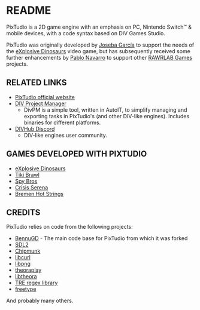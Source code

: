 # README
PixTudio is a 2D game engine with an emphasis on PC, Nintendo Switch™ & mobile devices, with a code syntax based on DIV Games Studio.

PixTudio was originally developed by [Joseba García](https://github.com/josebagar) to support the needs of the [eXplosive Dinosaurs](https://www.nintendo.com/store/products/explosive-dinosaurs-switch/) video game, but has subsequently received some further enhancements by [Pablo Navarro](https://github.com/panreyes) to support other [RAWRLAB Games](https://www.rawrlab.com/) projects.

## RELATED LINKS
* [PixTudio official website](https://pixtudio.divhub.org/)
* [DIV Project Manager](https://divpm.divhub.org/)
	* DivPM is a simple tool, written in AutoIT, to simplify managing and exporting tasks in PixTudio's (and other DIV-like engines). Includes binaries for different platforms.
* [DIVHub Discord](https://discord.gg/CAKr9QR)
	* DIV-like engines user community.
	
## GAMES DEVELOPED WITH PIXTUDIO
* [eXplosive Dinosaurs](http://www.explosivedinosaurs.com/)
* [Tiki Brawl](https://www.nintendo.es/Juegos/Programas-descargables-Nintendo-Switch/Tiki-Brawl-1851633.html)
* [Spy Bros](https://www.rawrlab.com/spybros/)
* [Crisis Serena](https://mobile.twitter.com/crisisserena)
* [Bremen Hot Strings](https://www.youtube.com/watch?v=u99CX9nIQ-Y)

## CREDITS
PixTudio relies on code from the following projects:

* [BennuGD](http://www.bennugd.org) - The main code base for PixTudio from which it was forked
* [SDL2](https://libsdl.org/)
* [Chipmunk](https://chipmunk-physics.net/)
* [libcurl](http://curl.haxx.se/)
* [libpng](http://www.libpng.org/pub/png/libpng.html)
* [theoraplay](https://www.icculus.org/theoraplay/)
* [libtheora](https://www.theora.org/doc/libtheora-1.0/)
* [TRE regex library](http://laurikari.net/tre/)
* [freetype](https://freetype.org/)

And probably many others.